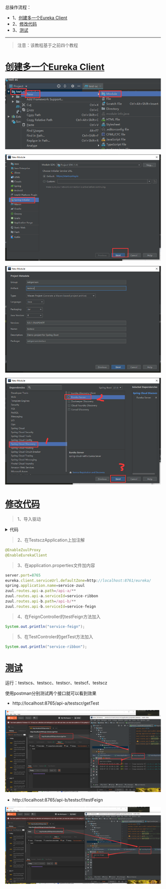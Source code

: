 总操作流程：
- 1、[创建多一个Eureka Client](#SpringCloud-01)
- 2、[修改代码](#SpringCloud-02)
- 3、[测试](#SpringCloud-03)

***

>注意：该教程基于之前四个教程

# <a name="SpringCloud-01" href="#" >创建多一个Eureka Client</a>

![](image/1-3.png)

![](image/1-4.png)

![](image/5-1.png)

![](image/1-6.png)

# <a name="SpringCloud-02" href="#" >修改代码</a>

> 1、导入驱动

<details>
<summary>代码</summary>

```xml
<!--spring-cloud-starter-eureka 驱动-->
        <dependency>
            <groupId>org.springframework.cloud</groupId>
            <artifactId>spring-cloud-starter-eureka</artifactId>
        </dependency>

        <!--spring-cloud-starter-zuul 驱动-->
        <dependency>
            <groupId>org.springframework.cloud</groupId>
            <artifactId>spring-cloud-starter-zuul</artifactId>
        </dependency>
        <dependency>
            <groupId>org.springframework.cloud</groupId>
            <artifactId>spring-cloud-starter-netflix-zuul</artifactId>
        </dependency>

        <!--spring-boot-starter-web 驱动-->
        <dependency>
            <groupId>org.springframework.boot</groupId>
            <artifactId>spring-boot-starter-web</artifactId>
        </dependency>
```

</details>


> 2、在TestsczApplication上加注解

```java
@EnableZuulProxy
@EnableEurekaClient
```

>3、在application.properties文件加内容

```js
server.port=8765
eureka.client.serviceUrl.defaultZone=http://localhost:8761/eureka/
spring.application.name=service-zuul
zuul.routes.api-a.path=/api-a/**
zuul.routes.api-a.serviceId=service-ribbon
zuul.routes.api-b.path=/api-b/**
zuul.routes.api-b.serviceId=service-feign
```

> 4、在FeignController的testFeign方法加入

```java
System.out.println("service-feign");
```

>5、在TestControler的getTest方法加入

```java
System.out.println("service-ribbon");
```

# <a name="SpringCloud-03" href="#" >测试</a>

运行：testscs、testscc、testscr、testscf、testscz

使用postman分别测试两个接口就可以看到效果

- http://localhost:8765/api-a/testscr/getTest

![](image/5-2.png)


- http://localhost:8765/api-b/testscf/testFeign

![](image/5-3.png)